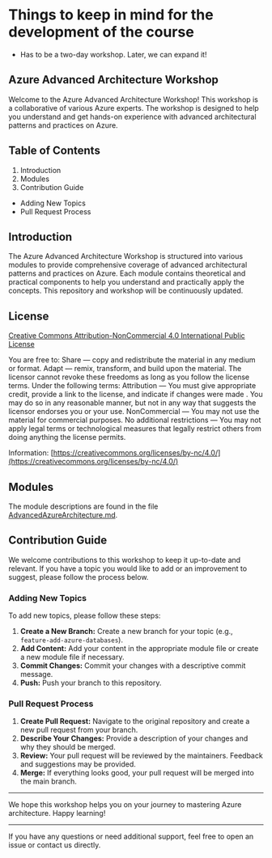 # Things to keep in mind for the development of the course

- Has to be a two-day workshop. Later, we can expand it!

## Azure Advanced Architecture Workshop

Welcome to the Azure Advanced Architecture Workshop! This workshop is a collaborative of various Azure experts. The workshop is designed to help you understand and get hands-on experience with advanced architectural patterns and practices on Azure.

## Table of Contents

1. Introduction
2. Modules
3. Contribution Guide

- Adding New Topics
- Pull Request Process

## Introduction

The Azure Advanced Architecture Workshop is structured into various modules to provide comprehensive coverage of advanced architectural patterns and practices on Azure. Each module contains theoretical and practical components to help you understand and practically apply the concepts. This repository and workshop will be continuously updated.

## License

[Creative Commons Attribution-NonCommercial 4.0 International Public
License](./LICENSE)

You are free to:
Share — copy and redistribute the material in any medium or format.
Adapt — remix, transform, and build upon the material.
The licensor cannot revoke these freedoms as long as you follow the license terms.
Under the following terms:
Attribution — You must give appropriate credit, provide a link to the license, and indicate if changes were made . You may do so in any reasonable manner, but not in any way that suggests the licensor endorses you or your use.
NonCommercial — You may not use the material for commercial purposes.
No additional restrictions — You may not apply legal terms or technological measures that legally restrict others from doing anything the license permits.

Information: [https://creativecommons.org/licenses/by-nc/4.0/](https://creativecommons.org/licenses/by-nc/4.0/)

## Modules

The module descriptions are found in the file [AdvancedAzureArchitecture.md](./AdvancedAzureArchitecture.md).

## Contribution Guide

We welcome contributions to this workshop to keep it up-to-date and relevant. If you have a topic you would like to add or an improvement to suggest, please follow the process below.

### Adding New Topics

To add new topics, please follow these steps:

1. **Create a New Branch:** Create a new branch for your topic (e.g., `feature-add-azure-databases`).
2. **Add Content:** Add your content in the appropriate module file or create a new module file if necessary.
3. **Commit Changes:** Commit your changes with a descriptive commit message.
4. **Push:** Push your branch to this repository.

### Pull Request Process

1. **Create Pull Request:** Navigate to the original repository and create a new pull request from your branch.
2. **Describe Your Changes:** Provide a description of your changes and why they should be merged.
3. **Review:** Your pull request will be reviewed by the maintainers. Feedback and suggestions may be provided.
4. **Merge:** If everything looks good, your pull request will be merged into the main branch.

---

We hope this workshop helps you on your journey to mastering Azure architecture. Happy learning!

---

If you have any questions or need additional support, feel free to open an issue or contact us directly.
